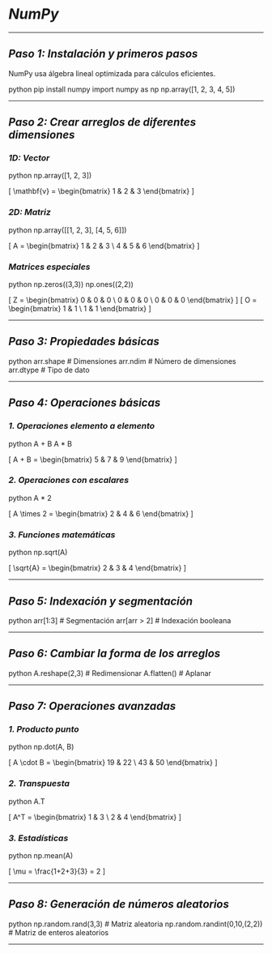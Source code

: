 # *NumPy*

---

## *Paso 1: Instalación y primeros pasos*
NumPy usa álgebra lineal optimizada para cálculos eficientes.

python
pip install numpy
import numpy as np
np.array([1, 2, 3, 4, 5])


---

## *Paso 2: Crear arreglos de diferentes dimensiones*

### *1D: Vector*
python
np.array([1, 2, 3])

\[
\mathbf{v} = \begin{bmatrix} 1 & 2 & 3 \end{bmatrix}
\]

### *2D: Matriz*
python
np.array([[1, 2, 3], [4, 5, 6]])

\[
A = \begin{bmatrix} 1 & 2 & 3 \\ 4 & 5 & 6 \end{bmatrix}
\]

### *Matrices especiales*
python
np.zeros((3,3))
np.ones((2,2))

\[
Z = \begin{bmatrix} 0 & 0 & 0 \\ 0 & 0 & 0 \\ 0 & 0 & 0 \end{bmatrix}
\]
\[
O = \begin{bmatrix} 1 & 1 \\ 1 & 1 \end{bmatrix}
\]

---

## *Paso 3: Propiedades básicas*
python
arr.shape  # Dimensiones
arr.ndim   # Número de dimensiones
arr.dtype  # Tipo de dato


---

## *Paso 4: Operaciones básicas*

### *1. Operaciones elemento a elemento*
python
A + B
A * B

\[
A + B = \begin{bmatrix} 5 & 7 & 9 \end{bmatrix}
\]

### *2. Operaciones con escalares*
python
A * 2

\[
A \times 2 = \begin{bmatrix} 2 & 4 & 6 \end{bmatrix}
\]

### *3. Funciones matemáticas*
python
np.sqrt(A)

\[
\sqrt{A} = \begin{bmatrix} 2 & 3 & 4 \end{bmatrix}
\]

---

## *Paso 5: Indexación y segmentación*
python
arr[1:3]  # Segmentación
arr[arr > 2]  # Indexación booleana


---

## *Paso 6: Cambiar la forma de los arreglos*
python
A.reshape(2,3)  # Redimensionar
A.flatten()  # Aplanar


---

## *Paso 7: Operaciones avanzadas*

### *1. Producto punto*
python
np.dot(A, B)

\[
A \cdot B = \begin{bmatrix} 19 & 22 \\ 43 & 50 \end{bmatrix}
\]

### *2. Transpuesta*
python
A.T

\[
A^T = \begin{bmatrix} 1 & 3 \\ 2 & 4 \end{bmatrix}
\]

### *3. Estadísticas*
python
np.mean(A)

\[
\mu = \frac{1+2+3}{3} = 2
\]

---

## *Paso 8: Generación de números aleatorios*
python
np.random.rand(3,3)  # Matriz aleatoria
np.random.randint(0,10,(2,2))  # Matriz de enteros aleatorios


---